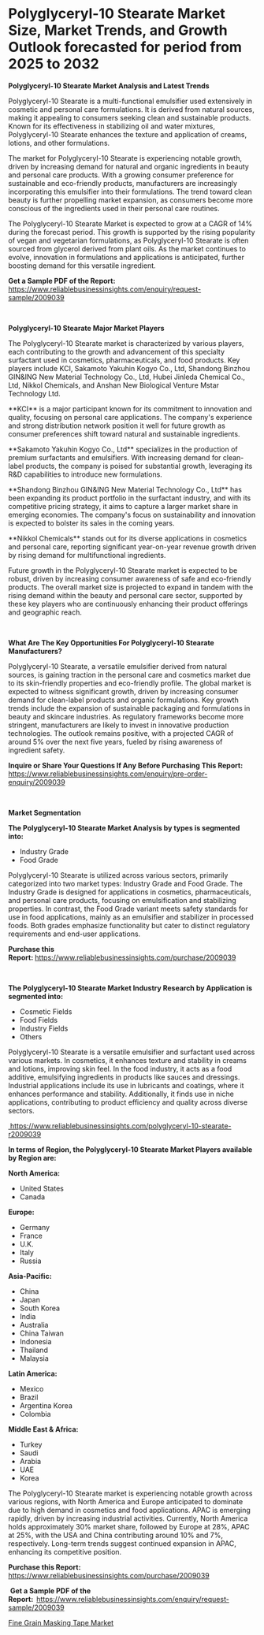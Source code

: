 <p><h1>Polyglyceryl-10 Stearate Market Size, Market Trends, and Growth Outlook forecasted for period from 2025 to 2032</h1></p><p><strong>Polyglyceryl-10 Stearate Market Analysis and Latest Trends</strong></p>
<p><p>Polyglyceryl-10 Stearate is a multi-functional emulsifier used extensively in cosmetic and personal care formulations. It is derived from natural sources, making it appealing to consumers seeking clean and sustainable products. Known for its effectiveness in stabilizing oil and water mixtures, Polyglyceryl-10 Stearate enhances the texture and application of creams, lotions, and other formulations.</p><p>The market for Polyglyceryl-10 Stearate is experiencing notable growth, driven by increasing demand for natural and organic ingredients in beauty and personal care products. With a growing consumer preference for sustainable and eco-friendly products, manufacturers are increasingly incorporating this emulsifier into their formulations. The trend toward clean beauty is further propelling market expansion, as consumers become more conscious of the ingredients used in their personal care routines.</p><p>The Polyglyceryl-10 Stearate Market is expected to grow at a CAGR of 14% during the forecast period. This growth is supported by the rising popularity of vegan and vegetarian formulations, as Polyglyceryl-10 Stearate is often sourced from glycerol derived from plant oils. As the market continues to evolve, innovation in formulations and applications is anticipated, further boosting demand for this versatile ingredient.</p></p>
<p><strong>Get a Sample PDF of the Report:&nbsp;</strong> <a href="https://www.reliablebusinessinsights.com/enquiry/request-sample/2009039?utm_campaign=2321&utm_medium=2&utm_source=Github&utm_content=ia&utm_term=03042025&utm_id=polyglyceryl-10-stearate">https://www.reliablebusinessinsights.com/enquiry/request-sample/2009039</a></p>
<p>&nbsp;</p>
<p><strong>Polyglyceryl-10 Stearate Major Market Players</strong></p>
<p><p>The Polyglyceryl-10 Stearate market is characterized by various players, each contributing to the growth and advancement of this specialty surfactant used in cosmetics, pharmaceuticals, and food products. Key players include KCI, Sakamoto Yakuhin Kogyo Co., Ltd, Shandong Binzhou GIN&ING New Material Technology Co., Ltd, Hubei Jinleda Chemical Co., Ltd, Nikkol Chemicals, and Anshan New Biological Venture Mstar Technology Ltd.</p><p>**KCI** is a major participant known for its commitment to innovation and quality, focusing on personal care applications. The company's experience and strong distribution network position it well for future growth as consumer preferences shift toward natural and sustainable ingredients. </p><p>**Sakamoto Yakuhin Kogyo Co., Ltd** specializes in the production of premium surfactants and emulsifiers. With increasing demand for clean-label products, the company is poised for substantial growth, leveraging its R&D capabilities to introduce new formulations. </p><p>**Shandong Binzhou GIN&ING New Material Technology Co., Ltd** has been expanding its product portfolio in the surfactant industry, and with its competitive pricing strategy, it aims to capture a larger market share in emerging economies. The company's focus on sustainability and innovation is expected to bolster its sales in the coming years.</p><p>**Nikkol Chemicals** stands out for its diverse applications in cosmetics and personal care, reporting significant year-on-year revenue growth driven by rising demand for multifunctional ingredients. </p><p>Future growth in the Polyglyceryl-10 Stearate market is expected to be robust, driven by increasing consumer awareness of safe and eco-friendly products. The overall market size is projected to expand in tandem with the rising demand within the beauty and personal care sector, supported by these key players who are continuously enhancing their product offerings and geographic reach.</p></p>
<p>&nbsp;</p>
<p><strong>What Are The Key Opportunities For Polyglyceryl-10 Stearate Manufacturers?</strong></p>
<p><p>Polyglyceryl-10 Stearate, a versatile emulsifier derived from natural sources, is gaining traction in the personal care and cosmetics market due to its skin-friendly properties and eco-friendly profile. The global market is expected to witness significant growth, driven by increasing consumer demand for clean-label products and organic formulations. Key growth trends include the expansion of sustainable packaging and formulations in beauty and skincare industries. As regulatory frameworks become more stringent, manufacturers are likely to invest in innovative production technologies. The outlook remains positive, with a projected CAGR of around 5% over the next five years, fueled by rising awareness of ingredient safety.</p></p>
<p><strong>Inquire or Share Your Questions If Any Before Purchasing This Report:</strong> <a href="https://www.reliablebusinessinsights.com/enquiry/pre-order-enquiry/2009039?utm_campaign=2321&utm_medium=2&utm_source=Github&utm_content=ia&utm_term=03042025&utm_id=polyglyceryl-10-stearate">https://www.reliablebusinessinsights.com/enquiry/pre-order-enquiry/2009039</a></p>
<p>&nbsp;</p>
<p><strong>Market Segmentation</strong></p>
<p><strong>The Polyglyceryl-10 Stearate Market Analysis by types is segmented into:</strong></p>
<p><ul><li>Industry Grade</li><li>Food Grade</li></ul></p>
<p><p>Polyglyceryl-10 Stearate is utilized across various sectors, primarily categorized into two market types: Industry Grade and Food Grade. The Industry Grade is designed for applications in cosmetics, pharmaceuticals, and personal care products, focusing on emulsification and stabilizing properties. In contrast, the Food Grade variant meets safety standards for use in food applications, mainly as an emulsifier and stabilizer in processed foods. Both grades emphasize functionality but cater to distinct regulatory requirements and end-user applications.</p></p>
<p><strong>Purchase this Report:&nbsp;</strong><a href="https://www.reliablebusinessinsights.com/purchase/2009039?utm_campaign=2321&utm_medium=2&utm_source=Github&utm_content=ia&utm_term=03042025&utm_id=polyglyceryl-10-stearate">https://www.reliablebusinessinsights.com/purchase/2009039</a></p>
<p>&nbsp;</p>
<p><strong>The Polyglyceryl-10 Stearate Market Industry Research by Application is segmented into:</strong></p>
<p><ul><li>Cosmetic Fields</li><li>Food Fields</li><li>Industry Fields</li><li>Others</li></ul></p>
<p><p>Polyglyceryl-10 Stearate is a versatile emulsifier and surfactant used across various markets. In cosmetics, it enhances texture and stability in creams and lotions, improving skin feel. In the food industry, it acts as a food additive, emulsifying ingredients in products like sauces and dressings. Industrial applications include its use in lubricants and coatings, where it enhances performance and stability. Additionally, it finds use in niche applications, contributing to product efficiency and quality across diverse sectors.</p></p>
<p><a href="https://www.reliablebusinessinsights.com/polyglyceryl-10-stearate-r2009039?utm_campaign=2321&utm_medium=2&utm_source=Github&utm_content=ia&utm_term=03042025&utm_id=polyglyceryl-10-stearate">&nbsp;https://www.reliablebusinessinsights.com/polyglyceryl-10-stearate-r2009039</a></p>
<p><strong>In terms of Region, the Polyglyceryl-10 Stearate Market Players available by Region are:</strong></p>
<p>
    <p> <strong> North America: </strong>
        <ul>
            <li>United States</li>
            <li>Canada</li>
        </ul>
        </p> 
    <p> <strong> Europe: </strong>
        <ul>
            <li>Germany</li>
            <li>France</li>
            <li>U.K.</li>
            <li>Italy</li>
            <li>Russia</li>
        </ul>
        </p> 
    <p> <strong> Asia-Pacific: </strong>
        <ul>
            <li>China</li>
            <li>Japan</li>
            <li>South Korea</li>
            <li>India</li>
            <li>Australia</li>
            <li>China Taiwan</li>
            <li>Indonesia</li>
            <li>Thailand</li>
            <li>Malaysia</li>
        </ul>
        </p> 
    <p> <strong> Latin America: </strong>
        <ul>
            <li>Mexico</li>
            <li>Brazil</li>
            <li>Argentina Korea</li>
            <li>Colombia</li>
        </ul>
        </p> 
    <p> <strong> Middle East & Africa: </strong>
        <ul>
            <li>Turkey</li>
            <li>Saudi</li>
            <li>Arabia</li>
            <li>UAE</li>
            <li>Korea</li>
        </ul>
    </p>
    </p>
<p><p>The Polyglyceryl-10 Stearate market is experiencing notable growth across various regions, with North America and Europe anticipated to dominate due to high demand in cosmetics and food applications. APAC is emerging rapidly, driven by increasing industrial activities. Currently, North America holds approximately 30% market share, followed by Europe at 28%, APAC at 25%, with the USA and China contributing around 10% and 7%, respectively. Long-term trends suggest continued expansion in APAC, enhancing its competitive position.</p></p>
<p><strong>Purchase this Report: </strong><a href="https://www.reliablebusinessinsights.com/purchase/2009039?utm_campaign=2321&utm_medium=2&utm_source=Github&utm_content=ia&utm_term=03042025&utm_id=polyglyceryl-10-stearate">https://www.reliablebusinessinsights.com/purchase/2009039</a></p>
<p>&nbsp;<strong>Get a Sample PDF of the Report:&nbsp;&nbsp;</strong><a href="https://www.reliablebusinessinsights.com/enquiry/request-sample/2009039?utm_campaign=2321&utm_medium=2&utm_source=Github&utm_content=ia&utm_term=03042025&utm_id=polyglyceryl-10-stearate">https://www.reliablebusinessinsights.com/enquiry/request-sample/2009039</a></p>
<p><strong></strong></p>
<p><p><a href="https://github.com/maclarensidney/Market-Research-Report-List-1/blob/main/fine-grain-masking-tape-market.md?utm_campaign=2321&utm_medium=2&utm_source=Github&utm_content=ia&utm_term=03042025&utm_id=polyglyceryl-10-stearate">Fine Grain Masking Tape Market</a></p></p>
